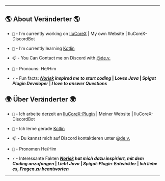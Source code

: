 ** **
## 🌎 About Veränderter 🌎

- `🔭` - I’m currently working on [IluCoreX](https://github.com/Veranderter/IluCoreX) | My own Website | IluCoreX-DiscordBot

- `🌱` - I’m currently learning [Kotlin](https://kotlinlang.org/)

- `📫` - You Can Contact me on Discord with [@de.v.](https://discord.com/users/1166143696190836817)

- `👤` - Pronouns: He/Him

- `⚡` - Fun facts: ***[Norisk](https://www.youtube.com/@NoRiskk) inspired me to start coding* | *Loves Java* | *Spigot Plugin Developer* | *I love to answer Questions***

## 🌍 Über Veränderter 🌍

- `🔭` - Ich arbeite derzeit an [IluCoreX-Plugin](https://github.com/Veranderter/IluCoreX) | Meiner Website | IluCoreX-DiscordBot

- `🌱` - Ich lerne gerade [Kotlin](https://kotlinlang.org/)

- `📫` - Du kannst mich auf Discord kontaktieren unter [@de.v.](https://discord.com/users/1166143696190836817)

- `👤` - Pronomen He/Him

- `⚡` - Interessante Fakten ***[Norisk](https://www.youtube.com/@NoRiskk) hat mich dazu inspiriert, mit dem Coding anzufangen* | *Liebt Java* | *Spigot-Plugin-Entwickler* | *Ich liebe es, Fragen zu beantworten***
** **
